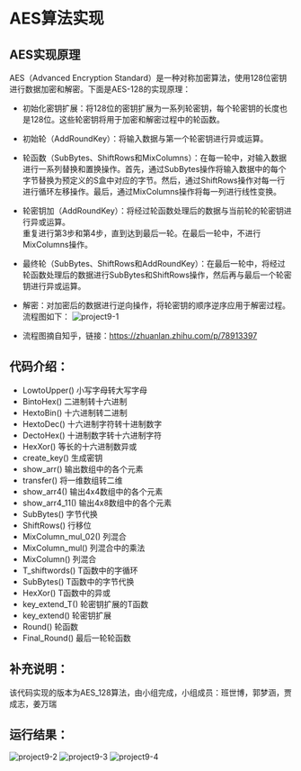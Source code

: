# AES算法实现
## AES实现原理
AES（Advanced Encryption Standard）是一种对称加密算法，使用128位密钥进行数据加密和解密。下面是AES-128的实现原理：

* 初始化密钥扩展：将128位的密钥扩展为一系列轮密钥，每个轮密钥的长度也是128位。这些轮密钥将用于加密和解密过程中的轮函数。
* 初始轮（AddRoundKey）：将输入数据与第一个轮密钥进行异或运算。
* 轮函数（SubBytes、ShiftRows和MixColumns）：在每一轮中，对输入数据进行一系列替换和置换操作。首先，通过SubBytes操作将输入数据中的每个字节替换为预定义的S盒中对应的字节。然后，通过ShiftRows操作对每一行进行循环左移操作。最后，通过MixColumns操作将每一列进行线性变换。
* 轮密钥加（AddRoundKey）：将经过轮函数处理后的数据与当前轮的轮密钥进行异或运算。
<br>重复进行第3步和第4步，直到达到最后一轮。在最后一轮中，不进行MixColumns操作。
* 最终轮（SubBytes、ShiftRows和AddRoundKey）：在最后一轮中，将经过轮函数处理后的数据进行SubBytes和ShiftRows操作，然后再与最后一个轮密钥进行异或运算。
* 解密：对加密后的数据进行逆向操作，将轮密钥的顺序逆序应用于解密过程。
流程图如下：
![project9-1](https://github.com/Basoob/Innovation-and-Entrepreneurship-Practice-Homework/assets/141385265/8998a2be-7dbf-4109-ac9e-8e3baa8f1f7e)

* 流程图摘自知乎，链接：https://zhuanlan.zhihu.com/p/78913397
## 代码介绍：
* LowtoUpper() 小写字母转大写字母
* BintoHex() 二进制转十六进制
* HextoBin() 十六进制转二进制
* HextoDec() 十六进制字符转十进制数字
* DectoHex() 十进制数字转十六进制字符
* HexXor() 等长的十六进制数异或
* create_key() 生成密钥
* show_arr() 输出数组中的各个元素
* transfer() 将一维数组转二维
* show_arr4() 输出4x4数组中的各个元素
* show_arr4_11() 输出4x8数组中的各个元素
* SubBytes() 字节代换
* ShiftRows() 行移位
* MixColumn_mul_02() 列混合
* MixColumn_mul() 列混合中的乘法
* MixColumn() 列混合 
* T_shiftwords() T函数中的字循环
* SubBytes() T函数中的字节代换
* HexXor() T函数中的异或 
* key_extend_T() 轮密钥扩展的T函数
* key_extend() 轮密钥扩展
* Round() 轮函数
* Final_Round() 最后一轮轮函数

## 补充说明：
该代码实现的版本为AES_128算法，由小组完成，小组成员：班世博，郭梦涵，贾成志，姜万瑞
## 运行结果：
![project9-2](https://github.com/Basoob/Innovation-and-Entrepreneurship-Practice-Homework/assets/141385265/453080d2-d0b9-4583-999a-0ff0d23c09e2)
![project9-3](https://github.com/Basoob/Innovation-and-Entrepreneurship-Practice-Homework/assets/141385265/311e5188-9da1-45ef-8646-0f6af6fb3bfe)
![project9-4](https://github.com/Basoob/Innovation-and-Entrepreneurship-Practice-Homework/assets/141385265/19ac7abc-4e34-4ab9-a3b4-d076cd7040cf)
